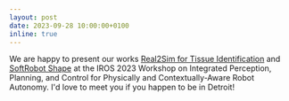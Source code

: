 ```yaml
---
layout: post
date: 2023-09-28 10:00:00+0100
inline: true
---
```

 
We are happy to present our works [Real2Sim for Tissue Identification](https://arxiv.org/pdf/2309.11656.pdf) and [SoftRobot Shape](https://arxiv.org/abs/2302.14039) at the IROS 2023 Workshop on Integrated Perception, Planning, and Control for Physically and Contextually-Aware Robot Autonomy. I'd love to meet you if you happen to be in Detroit!
